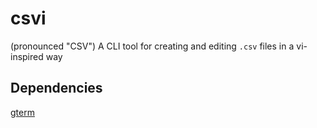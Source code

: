 # csvi
(pronounced "CSV") A CLI tool for creating and editing `.csv` files in a vi-inspired way

## Dependencies
[gterm](https://github.com/AlgebraManiacABC/gterm.git)